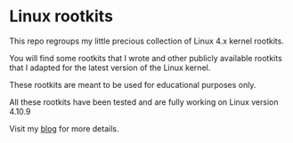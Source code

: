 # Linux rootkits
This repo regroups my little precious collection of Linux 4.x kernel rootkits.

You will find some rootkits that I wrote and other publicly available rootkits that I adapted for the latest version of the Linux kernel.

These rootkits are meant to be used for educational purposes only.

All these rootkits have been tested and are fully working on Linux version
4.10.9

Visit my [blog](https://yassine.tioual.com/index.php/category/rootkit/) for more details.
